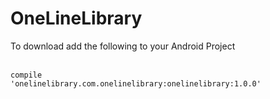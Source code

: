 # OneLineLibrary
To download add the following to your Android Project
<Br><br>
<code><br>compile 'onelinelibrary.com.onelinelibrary:onelinelibrary:1.0.0'<br></code>
